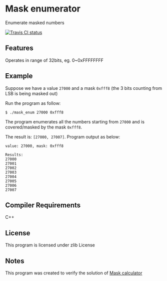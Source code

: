 ﻿# Mask enumerator
Enumerate masked numbers

[![Travis CI status](https://travis-ci.org/Chocobo1/mask-enumerator.svg?branch=master)](https://travis-ci.org/Chocobo1/mask-enumerator)

## Features
Operates in range of 32bits, eg. 0~0xFFFFFFFF

## Example
Suppose we have a value `27000` and a mask `0xfff8` (the 3 bits counting from LSB is being masked out)

Run the program as follow:
```
$ ./mask_enum 27000 0xfff8
```
The program enumerates all the numbers starting from `27000` and is covered/masked by the mask `0xfff8`.

The result is: `[27000, 27007]`. Program output as below:
```
value: 27000, mask: 0xfff8

Results:
27000
27001
27002
27003
27004
27005
27006
27007
```

## Compiler Requirements
C++

## License
This program is licensed under zlib License

## Notes
This program was created to verify the solution of [Mask calculator](https://github.com/Chocobo1/mask-calculator)
